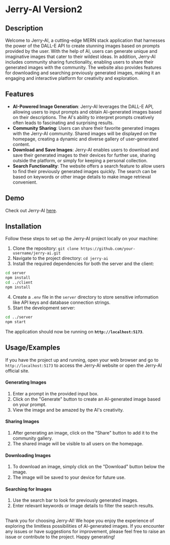 
# Jerry-AI Version2

## Description
Welcome to Jerry-AI, a cutting-edge MERN stack application that harnesses the power of the DALL-E API to create stunning images based on prompts provided by the user. With the help of AI, users can generate unique and imaginative images that cater to their wildest ideas. In addition, Jerry-AI includes community sharing functionality, enabling users to share their generated images with the community. The website also provides features for downloading and searching previously generated images, making it an engaging and interactive platform for creativity and exploration.

## Features

- **AI-Powered Image Generation**: Jerry-AI leverages the DALL-E API, allowing users to input prompts and obtain AI-generated images based on their descriptions. The AI's ability to interpret prompts creatively often leads to fascinating and surprising results.
- **Community Sharing**: Users can share their favorite generated images with the Jerry-AI community. Shared images will be displayed on the homepage, creating a dynamic and diverse gallery of user-generated content.
- **Download and Save Images**: Jerry-AI enables users to download and save their generated images to their devices for further use, sharing outside the platform, or simply for keeping a personal collection.
- **Search Functionality**: The website offers a search feature to allow users to find their previously generated images quickly. The search can be based on keywords or other image details to make image retrieval convenient.


## Demo

Check out Jerry-AI [here](https://jerry-ai.vercel.app/).


## Installation

Follow these steps to set up the Jerry-AI project locally on your machine:

1. Clone the repository: `git clone https://github.com/your-username/jerry-ai.git`
2. Navigate to the project directory: `cd jerry-ai`
3. Install the required dependencies for both the server and the client:

```bash
cd server
npm install
cd ../client
npm install
```
4. Create a `.env` file in the `server` directory to store sensitive information like API keys and database connection strings.
5. Start the development server:

```bash
cd ../server
npm start
```
The application should now be running on **`http://localhost:5173`**.

    
## Usage/Examples

If you have the project up and running, open your web browser and go to `http://localhost:5173` to access the Jerry-AI website or open the Jerry-AI official site.

#### Generating Images
1. Enter a prompt in the provided input box.
2. Click on the "Generate" button to create an AI-generated image based on your prompt.
3. View the image and be amazed by the AI's creativity.

#### Sharing Images
1. After generating an image, click on the "Share" button to add it to the community gallery.
2. The shared image will be visible to all users on the homepage.

#### Downloading Images
1. To download an image, simply click on the "Download" button below the image.
2. The image will be saved to your device for future use.

#### Searching for Images
1. Use the search bar to look for previously generated images.
2. Enter relevant keywords or image details to filter the search results.


## 

Thank you for choosing Jerry-AI! We hope you enjoy the experience of exploring the limitless possibilities of AI-generated images. If you encounter any issues or have suggestions for improvement, please feel free to raise an issue or contribute to the project. Happy generating!

